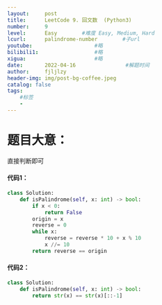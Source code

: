 ```yaml
---
layout:     post
title:      LeetCode 9. 回文数  (Python3)  
number:     9               
level:      Easy        #难度 Easy, Medium, Hard
lcurl:      palindrome-number        #子url
youtube:                    #略
bilibili1:                  #略
xigua:                      #略
date:       2022-04-16                #解题时间
author:     fjljlzy
header-img: img/post-bg-coffee.jpeg
catalog: false
tags: 
    #标签 
    - 
---
```

# 题目大意：
$$$$
直接判断即可


#### 代码1：
```python
class Solution:
    def isPalindrome(self, x: int) -> bool:
        if x < 0:
            return False
        origin = x
        reverse = 0
        while x:
            reverse = reverse * 10 + x % 10
            x //= 10
        return reverse == origin
```

#### 代码2：
```python
class Solution:
    def isPalindrome(self, x: int) -> bool:
        return str(x) == str(x)[::-1]
```